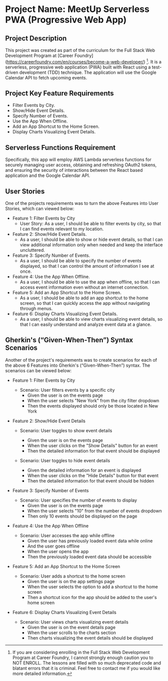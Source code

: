 # Project Name: MeetUp Serverless PWA (Progressive Web App)

## Project Description
This project was created as part of the curriculum for the Full Stack Web Development Program at [Career Foundry] (https://careerfoundry.com/en/courses/become-a-web-developer/) [^1]. It is a serverless, progressive web application (PWA) built with React using a test-driven development (TDD) technique. The application will use the Google Calendar API to fetch upcoming events.

[^1]: If you are considering enrolling in the Full Stack Web Development Program at Career Foundry, I cannot strongly enough caution you to NOT ENROLL. The lessons are filled with so much deprecated code and blatant errors that it is criminal. Feel free to contact me if you would like more detailed information.

## Project Key Feature Requirements
+ Filter Events by City.
+ Show/Hide Event Details.
+ Specify Number of Events. 
+ Use the App When Offline.
+ Add an App Shortcut to the Home Screen.
+ Display Charts Visualizing Event Details.

## Serverless Functions Requirement
Specifically, this app will employ AWS Lambda serverless functions for securely managing user access, obtaining and refreshing OAuth2 tokens, and ensuring the security of interactions between the React based application and the Google Calendar API.

## User Stories
One of the projects requirements was to turn the above Features into User Stories, which can viewed below:
+ Feature 1: Filter Events by City
  - User Story: As a user, I should be able to filter events by city, so that I can find events relevant to my location.
+ Feature 2:  Show/Hide Event Details.
  - As a user, I should be able to show or hide event details, so that I can view additional information only when needed and keep the interface uncluttered.
+ Feature 3:  Specify Number of Events.
  - As a user, I should be able to specify the number of events displayed, so that I can control the amount of information I see at once.
+ Feature 4: Use the App When Offline.
  - As a user, I should be able to use the app when offline, so that I can access event information even without an internet connection.
+ Feature 5:  Add an App Shortcut to the Home Screen.
  - As a user, I should be able to add an app shortcut to the home screen, so that I can quickly access the app without navigating through menus.
+ Feature 6:  Display Charts Visualizing Event Details.
  - As a user, I should be able to view charts visualizing event details, so that I can easily understand and analyze event data at a glance.

## Gherkin's (“Given-When-Then”) Syntax Scenarios
Another of the project's requirements was to create scenarios for each of the above 6 Features into Gherkin's (“Given-When-Then”) syntax. The scenarios can be viewed below:
+ Feature 1: Filter Events by City
  - Scenario: User filters events by a specific city
    - Given the user is on the events page
    - When the user selects "New York" from the city filter dropdown
    - Then the events displayed should only be those located in New York

+ Feature 2: Show/Hide Event Details
  - Scenario: User toggles to show event details
    - Given the user is on the events page
    - When the user clicks on the "Show Details" button for an event
    - Then the detailed information for that event should be displayed

  - Scenario: User toggles to hide event details
    - Given the detailed information for an event is displayed
    - When the user clicks on the "Hide Details" button for that event
    - Then the detailed information for that event should be hidden

+ Feature 3: Specify Number of Events
  - Scenario: User specifies the number of events to display
    - Given the user is on the events page
    - When the user selects "10" from the number of events dropdown
    - Then only 10 events should be displayed on the page

+ Feature 4: Use the App When Offline
  - Scenario: User accesses the app while offline
    - Given the user has previously loaded event data while online
    - And the user goes offline
    - When the user opens the app
    - Then the previously loaded event data should be accessible

+ Feature 5: Add an App Shortcut to the Home Screen
  - Scenario: User adds a shortcut to the home screen
    - Given the user is on the app settings page
    - When the user selects the option to add a shortcut to the home screen
    - Then a shortcut icon for the app should be added to the user's home screen

+ Feature 6: Display Charts Visualizing Event Details
  - Scenario: User views charts visualizing event details
    - Given the user is on the event details page
    - When the user scrolls to the charts section
    - Then charts visualizing the event details should be displayed






